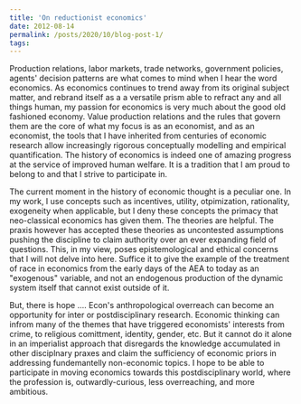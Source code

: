 ```yaml
---
title: 'On reductionist economics'
date: 2012-08-14
permalink: /posts/2020/10/blog-post-1/
tags:
---
```


Production relations, labor markets, trade networks, government policies, agents' decision patterns are what comes to mind when I hear the word economics. As economics continues to trend away from its original subject matter, and rebrand itself as a a versatile prism able to refract any and all things human, my passion for economics is very much about the good old fashioned economy. Value production relations and the rules that govern them are the core of what my focus is as an economist, and as an economist, the tools that I have inherited from centuries of economic research allow increasingly rigorous conceptually modelling and empirical quantification. The history of economics is indeed one of amazing progress at the service of improved human welfare. It is a tradition that I am proud to belong to and that I strive to participate in. 

The current moment in the history of economic thought is a peculiar one. In my work, I use concepts such as incentives, utility, otpimization, rationality, exogeneity when applicable, but I deny these concepts the primacy that neo-classical economics has given them. The theories are helpful. The praxis however has accepted these theories as uncontested assumptions pushing the discipline to claim authority over an ever expanding field of questions. This, in my view, poses epistemological and ethical concerns that I will not delve into here. Suffice it to give the example of the treatment of race in economics from the early days of the AEA to today as an "exogenous" variable, and not an endogenous production of the dynamic system itself that cannot exist outside of it.

But, there is hope .... Econ's anthropological overreach can become an opportunity for inter or postdisciplinary research. Economic thinking can infrom many of the themes that have triggered economists' interests from crime, to religious comittment, identity, gender, etc. But it cannot do it alone in an imperialist approach that disregards the knowledge accumulated in other disciplnary praxes and claim the sufficiency of economic priors in addressing fundemantelly non-economic topics. I hope to be able to participate in moving economics towards this postdisciplinary world, where the profession is, outwardly-curious, less overreaching, and more ambitious.  
